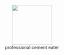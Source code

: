 <div align="center">
    <img height="128" src="https://uploads.skybox.su/ieatcement">
    <br><span>professional cement eater</span>
</div>